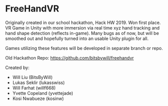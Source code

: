 # FreeHandVR

Originally created in our school hackathon, Hack HW 2019.  Won first place.
VR Game in Unity with more immersion via real time xyz hand tracking and hand shape detection (reflects in-game).
Many bugs as of now, but will be smoothed out and hopefully turned into an usable Unity plugin for all.

Games utilizing these features will be developed in separate branch or repo.

Old Hackathon Repo: https://github.com/bitsbywill/freehandvr

Created by:
* Will Liu (BitsByWill)
* Lukas Seklir (lukasswiss)
* Will Farhat (willf668)
* Yvette Copeland (yvettejade)
* Kosi Nwabueze (kosinw)
